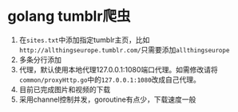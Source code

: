 # golang tumblr爬虫
1. 在`sites.txt`中添加指定tumblr主页，比如`http://allthingseurope.tumblr.com/`只需要添加`allthingseurope`
2. 多条分行添加
3. 代理，默认使用本地代理127.0.0.1:1080端口代理。如需修改请将`common/proxyHttp.go`中的`127.0.0.1:1080`改成自己代理。
4. 目前已完成图片和视频的下载
5. 采用channel控制并发，goroutine有点少，下载速度一般
